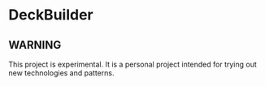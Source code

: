 DeckBuilder
===========

WARNING
-------

This project is experimental. It is a personal project intended for trying out
new technologies and patterns.
